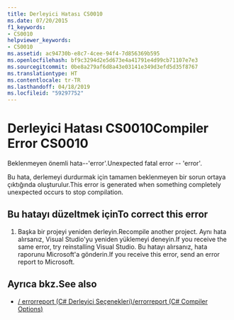 ```yaml
---
title: Derleyici Hatası CS0010
ms.date: 07/20/2015
f1_keywords:
- CS0010
helpviewer_keywords:
- CS0010
ms.assetid: ac94730b-e8c7-4cee-94f4-7d856369b595
ms.openlocfilehash: bf9c3294d2e5d673e4a41791e4d99cb71107e7e3
ms.sourcegitcommit: 0be8a279af6d8a43e03141e349d3efd5d35f8767
ms.translationtype: HT
ms.contentlocale: tr-TR
ms.lasthandoff: 04/18/2019
ms.locfileid: "59297752"
---
```

# <a name="compiler-error-cs0010"></a><span data-ttu-id="b1b7d-102">Derleyici Hatası CS0010</span><span class="sxs-lookup"><span data-stu-id="b1b7d-102">Compiler Error CS0010</span></span>
<span data-ttu-id="b1b7d-103">Beklenmeyen önemli hata--'error'.</span><span class="sxs-lookup"><span data-stu-id="b1b7d-103">Unexpected fatal error -- 'error'.</span></span>  
  
 <span data-ttu-id="b1b7d-104">Bu hata, derlemeyi durdurmak için tamamen beklenmeyen bir sorun ortaya çıktığında oluşturulur.</span><span class="sxs-lookup"><span data-stu-id="b1b7d-104">This error is generated when something completely unexpected occurs to stop compilation.</span></span>  
  
## <a name="to-correct-this-error"></a><span data-ttu-id="b1b7d-105">Bu hatayı düzeltmek için</span><span class="sxs-lookup"><span data-stu-id="b1b7d-105">To correct this error</span></span>  
  
1. <span data-ttu-id="b1b7d-106">Başka bir projeyi yeniden derleyin.</span><span class="sxs-lookup"><span data-stu-id="b1b7d-106">Recompile another project.</span></span> <span data-ttu-id="b1b7d-107">Aynı hata alırsanız, Visual Studio'yu yeniden yüklemeyi deneyin.</span><span class="sxs-lookup"><span data-stu-id="b1b7d-107">If you receive the same error, try reinstalling Visual Studio.</span></span> <span data-ttu-id="b1b7d-108">Bu hatayı alırsanız, hata raporunu Microsoft'a gönderin.</span><span class="sxs-lookup"><span data-stu-id="b1b7d-108">If you receive this error, send an error report to Microsoft.</span></span>  
  
## <a name="see-also"></a><span data-ttu-id="b1b7d-109">Ayrıca bkz.</span><span class="sxs-lookup"><span data-stu-id="b1b7d-109">See also</span></span>

- [<span data-ttu-id="b1b7d-110">/ errorreport (C# Derleyici Seçenekleri)</span><span class="sxs-lookup"><span data-stu-id="b1b7d-110">/errorreport (C# Compiler Options)</span></span>](../../csharp/language-reference/compiler-options/errorreport-compiler-option.md)
